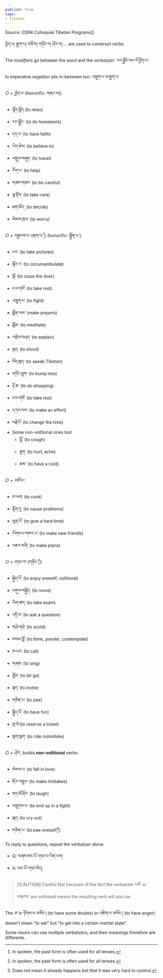 ```yaml
---
publish: true
tags:
- tibetan
---
```


Source: [[SINI Colloquial Tibetan Programs]]

བྱེད་པ། རྒྱག་པ། བཟོ་བ། གཏོང་བ། ཤོར་བ། ... are used to construct verbs.

The <i class="g">modifiers</i> go between the <i class="p">word</i> and the <i class="b">verbalizer</i>: <i class="p">རང་སྦྱོང་</i><i class="g">མང་པོ་</i><i class="b">བྱེད་པ་</i>.

In imperative <i class="r">negation</i> sits in-between too: འཁྲུག་པ་<i class="r">མ་</i>རྒྱག་པ་

<i class="b">○ + བྱེད་པ་</i> (honorific: གནང་བ།):
- ལྷོད་ལྷོད (to relax)
- རང་སྦྱོང་ (to do homework)
- དད་པ་ (to have faith)
- ཡིད་ཆེས་ (to believe in)
- འགྲུལ་བཞུད་ (to travel)
- རོག་པ་ (to help)
- གཟབ་གཟབ་ (to be careful)
- ལྟ་རྟོག་ (to take care)
- ཐག་ཆོད་ (to decide)
- སེམས་ཁྲལ་ (to worry)

<i class="b">○ + བརྒྱབས་པ་</i> (རྒག་པ་[^1]) (honorific: སྐྱོན་པ་): 
- པར་ (to take pictures)
- སྐོར་ར་ (to circumambulate)
- སྒོ་ (to close the door)
- ངལ་གསོ་ (to take rest)
- འཁྲུག་པ་ (to fight)
- སྨོན་ལམ་ (make prayers)
- སྒོམ་ (to meditate)
- འགྲེལ་བཤད་ (to explain)
- སྐད་ (to shout)
- བོད་སྐད་ (to speak Tibetan)
- གདོང་ཐུག་ (to bump into)
- ཉོ་ཆ་ (to do shopping)
- ངལ་གསོ་ (to take rest)
- དཀའ་ལས་ (to make an effort)
- བརྗེ་པོ་ (to change the time)
- Some non-volitional ones too!
	- བློ་ (to cough)
	- ཟུག་ (to hurt, ache)
	- ཆམ་ (to have a cold)

<i class="b">○ + བཟོ་པ་</i>:
- ཁ་ལག་ (to cook)
- རྙོག་དྲ་ (to cause problems)
- སུན་པོ་ (to give a hard time)
- རོགས་པ་གསར་པ་ (to make new friends)
- འཆར་བཞི་ (to make plans)

<i class="b">○ + བཏང་བ་</i> (གཏོང་[^1]):
- སྐྱིད་པོ་ (to enjoy oneself, volitional)
- འགུལ་བསྐྱོད་ (to move)
- ཡིག་ཚད་ (to take exam)
- འདྲི་བ་ (to ask a question)
- གཤེ་གཤེ་ (to scold)
- བསམ་བློ་ (to think, ponder, contemplate)
- ཁ་པར་ (to call)
- གཞས་ (to sing)
- བློས་ (to let go)
- སྐད་ (to invite)
- གཅིན་པ་ (to pee)
- སྐྱིད་པོ་ (to have fun)
- སྤ་སེ་(to reserve a ticket)
- སྦག་སྦག་ (to ride motorbike)

<i class="b">○ + ཤོར་</i>, builds **non-volitional** verbs:
- སེམས་པ་ (to fall in love)
- ནོར་འཁྲུལ་ (to make mistakes)
- གད་མོ་ཤོར་ (to laugh)
- འཁྲུགས་པ་ (to end up in a fight)
- སྐད་ (to cry out)
- གཅིན་པ་ (to pee oneself[^2])

To reply to questions, repeat the verbalizer alone:
- Q: བཞས་མང་པོ་<i class="b">བཏང་</i>པ་ཡིན་པས།
- A: མང་པོ་<i class="b">བཏང་</i>མེད།

> [!CAUTION] Careful
> Not because of the fact the verbalizer བཟོ་ or བརྒབས་ are volitional means the resulting verb will also be.

The <i class="b">ཟ་</i> in ཏོགས་པ་<i class="b">ཟ་</i>སོང་། (to have some doubts) or འཚིག་པ་<i class="b">ཟ་</i>སོང་། (to have anger) doesn't mean "to eat" but "to get into a certain mental state".

Some nouns can use multiple verbalizers, and their meanings therefore are differents.

[^1]: In spoken, the past form is often used for all tenses.
[^2]: Does not mean it already happens but that it was very hard to control.